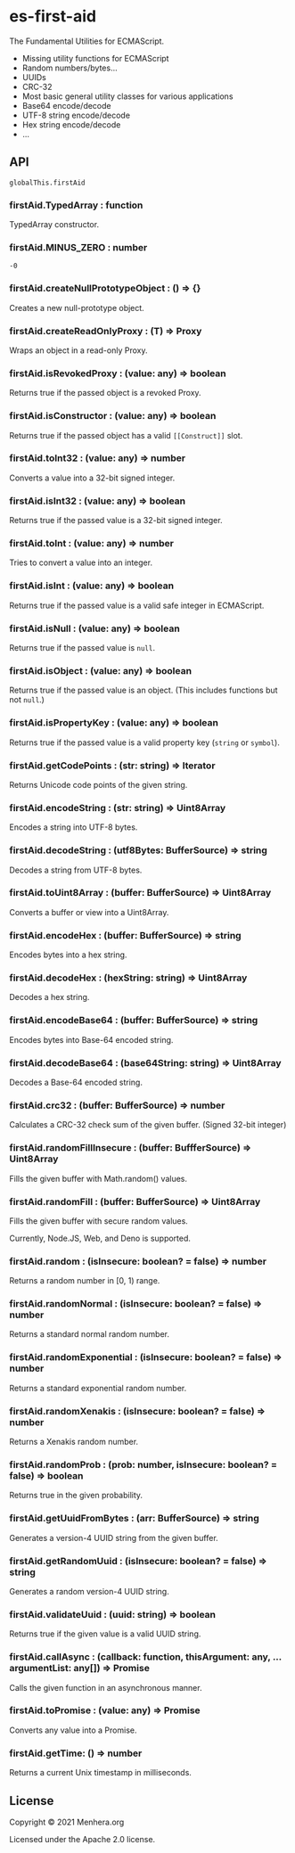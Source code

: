 # es-first-aid
The Fundamental Utilities for ECMAScript.

- Missing utility functions for ECMAScript
- Random numbers/bytes...
- UUIDs
- CRC-32
- Most basic general utility classes for various applications
- Base64 encode/decode
- UTF-8 string encode/decode
- Hex string encode/decode
- ...

## API

```
globalThis.firstAid
```

### firstAid.TypedArray : function
TypedArray constructor.

### firstAid.MINUS_ZERO : number
`-0`

### firstAid.createNullPrototypeObject : () => {}
Creates a new null-prototype object.

### firstAid.createReadOnlyProxy<T> : (T) => Proxy<T>
Wraps an object in a read-only Proxy.

### firstAid.isRevokedProxy : (value: any) => boolean
Returns true if the passed object is a revoked Proxy.

### firstAid.isConstructor : (value: any) => boolean
Returns true if the passed object has a valid `[[Construct]]` slot.

### firstAid.toInt32 : (value: any) => number
Converts a value into a 32-bit signed integer.

### firstAid.isInt32 : (value: any) => boolean
Returns true if the passed value is a 32-bit signed integer.

### firstAid.toInt : (value: any) => number
Tries to convert a value into an integer.

### firstAid.isInt : (value: any) => boolean
Returns true if the passed value is a valid safe integer in ECMAScript.

### firstAid.isNull : (value: any) => boolean
Returns true if the passed value is `null`.

### firstAid.isObject : (value: any) => boolean
Returns true if the passed value is an object. (This includes functions but not `null`.)

### firstAid.isPropertyKey : (value: any) => boolean
Returns true if the passed value is a valid property key (`string` or `symbol`).

### firstAid.getCodePoints : (str: string) => Iterator<number>
Returns Unicode code points of the given string.

### firstAid.encodeString : (str: string) => Uint8Array
Encodes a string into UTF-8 bytes.

### firstAid.decodeString : (utf8Bytes: BufferSource) => string
Decodes a string from UTF-8 bytes.

### firstAid.toUint8Array : (buffer: BufferSource) => Uint8Array
Converts a buffer or view into a Uint8Array.

### firstAid.encodeHex : (buffer: BufferSource) => string
Encodes bytes into a hex string.

### firstAid.decodeHex : (hexString: string) => Uint8Array
Decodes a hex string.

### firstAid.encodeBase64 : (buffer: BufferSource) => string
Encodes bytes into Base-64 encoded string.

### firstAid.decodeBase64 : (base64String: string) => Uint8Array
Decodes a Base-64 encoded string.

### firstAid.crc32 : (buffer: BufferSource) => number
Calculates a CRC-32 check sum of the given buffer. (Signed 32-bit integer)

### firstAid.randomFillInsecure : (buffer: BuffferSource) => Uint8Array
Fills the given buffer with Math.random() values.

### firstAid.randomFill : (buffer: BufferSource) => Uint8Array
Fills the given buffer with secure random values.

Currently, Node.JS, Web, and Deno is supported.

### firstAid.random : (isInsecure: boolean? = false) => number
Returns a random number in [0, 1) range.

### firstAid.randomNormal : (isInsecure: boolean? = false) => number
Returns a standard normal random number.

### firstAid.randomExponential : (isInsecure: boolean? = false) => number
Returns a standard exponential random number.

### firstAid.randomXenakis : (isInsecure: boolean? = false) => number
Returns a Xenakis random number.

### firstAid.randomProb : (prob: number, isInsecure: boolean? = false) => boolean
Returns true in the given probability.

### firstAid.getUuidFromBytes : (arr: BufferSource) => string
Generates a version-4 UUID string from the given buffer.

### firstAid.getRandomUuid : (isInsecure: boolean? = false) => string
Generates a random version-4 UUID string.

### firstAid.validateUuid : (uuid: string) => boolean
Returns true if the given value is a valid UUID string.

### firstAid.callAsync : (callback: function, thisArgument: any, ... argumentList: any[]) => Promise<any>
Calls the given function in an asynchronous manner.

### firstAid.toPromise : (value: any) => Promise<any>
Converts any value into a Promise.

### firstAid.getTime: () => number
Returns a current Unix timestamp in milliseconds.

## License
Copyright &copy; 2021 Menhera.org

Licensed under the Apache 2.0 license.
